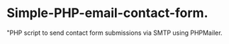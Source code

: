 # Simple-PHP-email-contact-form.
"PHP script to send contact form submissions via SMTP using PHPMailer.
